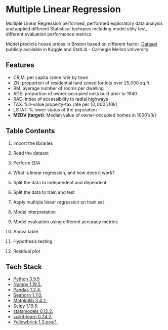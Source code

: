
# Multiple Linear Regression

Multiple Linear Regression performed, performed exploratory data
 analysis and applied different Statistical techques including 
 model utiliy test, different evaluation performance metrics.
 
 Model predicts house prices in Boston based on different factor. 
 [Dataset](https://www.kaggle.com/fedesoriano/the-boston-houseprice-data) publicly available in Kaggle and StatLib - Carnegie 
 Mellon University. 



## Features 

- CRIM: per capita crime rate by town
- ZN: proportion of residential land zoned for lots over 25,000 sq.ft.
- RM: average number of rooms per dwelling
- AGE: proportion of owner-occupied units built prior to 1940
- RAD: index of accessibility to radial highways
- TAX: full-value property-tax rate per $10,000 [$/10k]
- LSTAT: % lower status of the population
- **MEDV (target)**: Median value of owner-occupied homes in $1000's [k$]

  
## Table Contents

1. Import the libraries

2. Read the dataset

3. Perform EDA

4. What is linear regression, and how does it work?

5. Split the data to independent and dependent

6. Split the data to train and test

7. Apply multiple linear regression on train set

8. Model interpretation

9. Model evaluation using different accuracy metrics

10. Anova table

11. Hypothesis testing
 
12. Residual plot

  
## Tech Stack

 - [Python 3.9.5](https://www.python.org/)
 - [Numpy 1.19.5.](https://numpy.org/)
 - [Pandas 1.2.4.](https://pandas.pydata.org/)
 - [Seaborn 1.7.0.](https://seaborn.pydata.org/)
 - [Matplotlib 3.4.2.](https://matplotlib.org/)
 - [Scipy  1.19.5.](https://www.scipy.org/)
 - [statsmodels  0.12.2.](https://www.statsmodels.org/stable/index.html)
 - [scikit-learn 0.24.2.](https://scikit-learn.org/stable/)
 - [Yellowbrick 1.3.post1.](https://www.scikit-yb.org/en/latest/)

 

  
